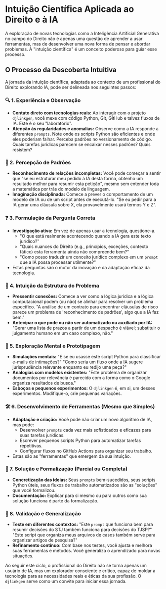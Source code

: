 # Intuição Científica Aplicada ao Direito e à IA

A exploração de novas tecnologias como a Inteligência Artificial Generativa no campo do Direito não é apenas uma questão de aprender a usar ferramentas, mas de desenvolver uma nova forma de pensar e abordar problemas. A "intuição científica" é um conceito poderoso para guiar esse processo.

## O Processo da Descoberta Intuitiva

A jornada da intuição científica, adaptada ao contexto de um profissional do Direito explorando IA, pode ser delineada nos seguintes passos:

### 🔍 1. Experiência e Observação
- **Contato direto com tecnologias reais:** Ao interagir com o projeto `djlinkgen`, você mexe com código Python, Git, GitHub e talvez fluxos de IA. Este é o seu "laboratório".
- **Atenção às regularidades e anomalias:** Observe como a IA responde a diferentes `prompts`. Note onde os scripts Python são eficientes e onde eles poderiam falhar. Perceba padrões no versionamento de código. Quais tarefas jurídicas parecem se encaixar nesses padrões? Quais resistem?

### 🔢 2. Percepção de Padrões
- **Reconhecimento de relações incompletas:** Você pode começar a sentir que "se eu estruturar meu pedido à IA desta forma, obtenho um resultado melhor para resumir esta petição", mesmo sem entender toda a matemática por trás do modelo de linguagem.
- **Imaginação disciplinada:** Comece a prever o comportamento de um modelo de IA ou de um script antes de executá-lo. "Se eu pedir para a IA gerar uma cláusula sobre X, ela provavelmente usará termos Y e Z".

### ❓ 3. Formulação da Pergunta Correta
- **Investigação ativa:** Em vez de apenas usar a tecnologia, questione-a.
    - "O que está realmente acontecendo quando a IA gera este texto jurídico?"
    - "Quais nuances do Direito (e.g., princípios, exceções, contexto fático) esta ferramenta ainda não compreende bem?"
    - "Como posso traduzir um conceito jurídico complexo em um `prompt` que a IA possa processar utilmente?"
- Estas perguntas são o motor da inovação e da adaptação eficaz da tecnologia.

### 🧩 4. Intuição da Estrutura do Problema
- **Pressentir conexões:** Comece a ver como a lógica jurídica e a lógica computacional podem (ou não) se alinhar para resolver um problema específico. "A análise de um contrato para encontrar cláusulas de risco parece um problema de 'reconhecimento de padrões', algo que a IA faz bem."
- **Antecipar o que pode ou não ser automatizado ou auxiliado por IA:** "Gerar uma lista de prazos a partir de um despacho é viável; substituir o julgamento humano em um caso complexo, não."

### 🧠 5. Exploração Mental e Prototipagem
- **Simulações mentais:** "E se eu usasse este script Python para classificar e-mails de intimações?" "Como seria um fluxo onde a IA sugere jurisprudência relevante enquanto eu redijo uma peça?"
- **Analogias com modelos existentes:** "Este problema de organizar documentos por relevância é parecido com a forma como o Google organiza resultados de busca."
- **Esboços e pequenos experimentos:** O `djlinkgen` é, em si, um desses experimentos. Modifique-o, crie pequenas variações.

### 🛠️ 6. Desenvolvimento de Ferramentas (Mesmo que Simples)
- **Adaptação e criação:** Você pode não criar um novo algoritmo de IA, mas pode:
    - Desenvolver `prompts` cada vez mais sofisticados e eficazes para suas tarefas jurídicas.
    - Escrever pequenos scripts Python para automatizar tarefas repetitivas.
    - Configurar fluxos no GitHub Actions para organizar seu trabalho.
- Estas são as "ferramentas" que emergem da sua intuição.

### 📐 7. Solução e Formalização (Parcial ou Completa)
- **Concretização das ideias:** Seus `prompts` bem-sucedidos, seus scripts Python úteis, seus fluxos de trabalho automatizados são as "soluções" que você formalizou.
- **Documentação:** Explicar para si mesmo ou para outros como sua solução funciona é parte da formalização.

### 🔄 8. Validação e Generalização
- **Teste em diferentes contextos:** "Este `prompt` que funciona bem para resumir decisões do STJ também funciona para decisões do TJSP?" "Este script que organiza meus arquivos de casos também serve para organizar artigos de pesquisa?"
- **Refinamento contínuo:** Com base nos testes, você ajusta e melhora suas ferramentas e métodos. Você generaliza o aprendizado para novas situações.

Ao seguir este ciclo, o profissional do Direito não se torna apenas um usuário de IA, mas um explorador consciente e crítico, capaz de moldar a tecnologia para as necessidades reais e éticas da sua profissão. O `djlinkgen` serve como um convite para iniciar essa jornada.
